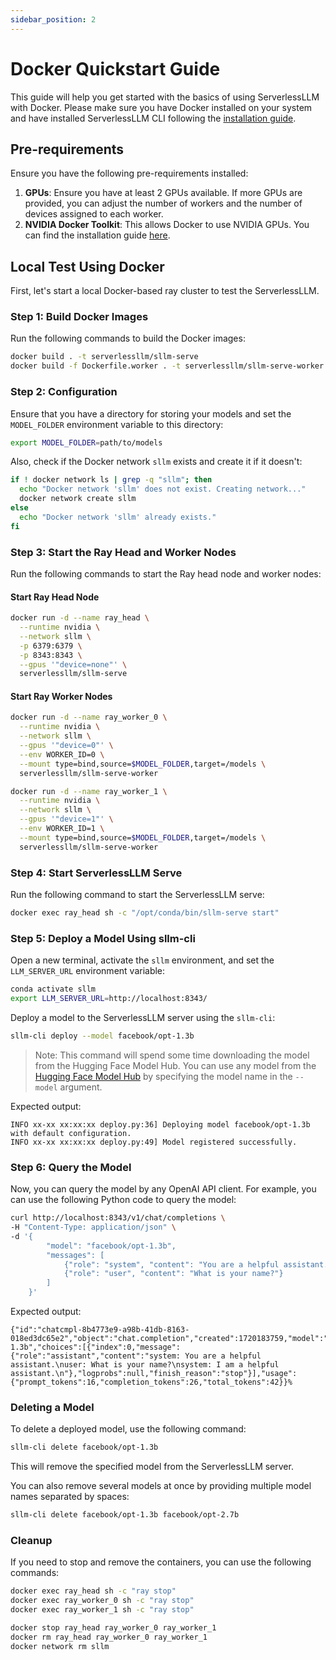 ```yaml
---
sidebar_position: 2
---
```


# Docker Quickstart Guide

This guide will help you get started with the basics of using ServerlessLLM with Docker. Please make sure you have Docker installed on your system and have installed ServerlessLLM CLI following the [installation guide](./installation.md).

## Pre-requirements

Ensure you have the following pre-requirements installed:

1. **GPUs**: Ensure you have at least 2 GPUs available. If more GPUs are provided, you can adjust the number of workers and the number of devices assigned to each worker.
2. **NVIDIA Docker Toolkit**: This allows Docker to use NVIDIA GPUs. You can find the installation guide [here](https://docs.nvidia.com/datacenter/cloud-native/container-toolkit/install-guide.html).

## Local Test Using Docker

First, let's start a local Docker-based ray cluster to test the ServerlessLLM. 

### Step 1: Build Docker Images

Run the following commands to build the Docker images:

```bash
docker build . -t serverlessllm/sllm-serve
docker build -f Dockerfile.worker . -t serverlessllm/sllm-serve-worker
```

### Step 2: Configuration

Ensure that you have a directory for storing your models and set the `MODEL_FOLDER` environment variable to this directory:

```bash
export MODEL_FOLDER=path/to/models
```

Also, check if the Docker network `sllm` exists and create it if it doesn't:

```bash
if ! docker network ls | grep -q "sllm"; then
  echo "Docker network 'sllm' does not exist. Creating network..."
  docker network create sllm
else
  echo "Docker network 'sllm' already exists."
fi
```

### Step 3: Start the Ray Head and Worker Nodes

Run the following commands to start the Ray head node and worker nodes:

#### Start Ray Head Node

```bash
docker run -d --name ray_head \
  --runtime nvidia \
  --network sllm \
  -p 6379:6379 \
  -p 8343:8343 \
  --gpus '"device=none"' \
  serverlessllm/sllm-serve
```

#### Start Ray Worker Nodes

```bash
docker run -d --name ray_worker_0 \
  --runtime nvidia \
  --network sllm \
  --gpus '"device=0"' \
  --env WORKER_ID=0 \
  --mount type=bind,source=$MODEL_FOLDER,target=/models \
  serverlessllm/sllm-serve-worker

docker run -d --name ray_worker_1 \
  --runtime nvidia \
  --network sllm \
  --gpus '"device=1"' \
  --env WORKER_ID=1 \
  --mount type=bind,source=$MODEL_FOLDER,target=/models \
  serverlessllm/sllm-serve-worker
```

### Step 4: Start ServerlessLLM Serve

Run the following command to start the ServerlessLLM serve:

```bash
docker exec ray_head sh -c "/opt/conda/bin/sllm-serve start"
```

### Step 5: Deploy a Model Using sllm-cli

Open a new terminal, activate the `sllm` environment, and set the `LLM_SERVER_URL` environment variable:

```bash
conda activate sllm
export LLM_SERVER_URL=http://localhost:8343/
```

Deploy a model to the ServerlessLLM server using the `sllm-cli`:

```bash
sllm-cli deploy --model facebook/opt-1.3b
```
> Note: This command will spend some time downloading the model from the Hugging Face Model Hub.
> You can use any model from the [Hugging Face Model Hub](https://huggingface.co/models) by specifying the model name in the `--model` argument.

Expected output:

```plaintext
INFO xx-xx xx:xx:xx deploy.py:36] Deploying model facebook/opt-1.3b with default configuration.
INFO xx-xx xx:xx:xx deploy.py:49] Model registered successfully.
```

### Step 6: Query the Model

Now, you can query the model by any OpenAI API client. For example, you can use the following Python code to query the model:
```bash
curl http://localhost:8343/v1/chat/completions \
-H "Content-Type: application/json" \
-d '{
        "model": "facebook/opt-1.3b",
        "messages": [
            {"role": "system", "content": "You are a helpful assistant."},
            {"role": "user", "content": "What is your name?"}
        ]
    }'
```

Expected output:

```plaintext
{"id":"chatcmpl-8b4773e9-a98b-41db-8163-018ed3dc65e2","object":"chat.completion","created":1720183759,"model":"facebook/opt-1.3b","choices":[{"index":0,"message":{"role":"assistant","content":"system: You are a helpful assistant.\nuser: What is your name?\nsystem: I am a helpful assistant.\n"},"logprobs":null,"finish_reason":"stop"}],"usage":{"prompt_tokens":16,"completion_tokens":26,"total_tokens":42}}%
```

### Deleting a Model
To delete a deployed model, use the following command:

```bash
sllm-cli delete facebook/opt-1.3b
```

This will remove the specified model from the ServerlessLLM server.

You can also remove several models at once by providing multiple model names separated by spaces:

```bash
sllm-cli delete facebook/opt-1.3b facebook/opt-2.7b
```

### Cleanup

If you need to stop and remove the containers, you can use the following commands:

```bash
docker exec ray_head sh -c "ray stop"
docker exec ray_worker_0 sh -c "ray stop"
docker exec ray_worker_1 sh -c "ray stop"

docker stop ray_head ray_worker_0 ray_worker_1
docker rm ray_head ray_worker_0 ray_worker_1
docker network rm sllm
```